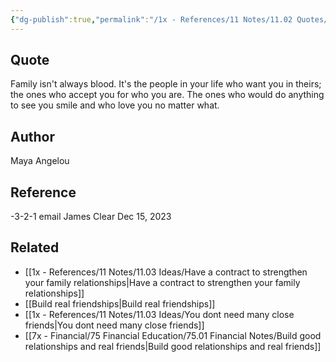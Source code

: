 ```yaml
---
{"dg-publish":true,"permalink":"/1x - References/11 Notes/11.02 Quotes/Family is the people in your life who want you in thiers and accept you for who you are - Maya Angelou/","title":"Family is the people in your life who want you in thiers and accept you for who you are - Maya Angelou","noteIcon":""}
---
```



## Quote
Family isn't always blood. It's the people in your life who want you in theirs; the ones who accept you for who you are. The ones who would do anything to see you smile and who love you no matter what.

## Author
Maya Angelou

## Reference
-3-2-1 email James Clear Dec 15, 2023

## Related
- [[1x - References/11 Notes/11.03 Ideas/Have a contract to strengthen your family relationships\|Have a contract to strengthen your family relationships]]
- [[Build real friendships\|Build real friendships]]
- [[1x - References/11 Notes/11.03 Ideas/You dont need many close friends\|You dont need many close friends]]
- [[7x - Financial/75 Financial Education/75.01 Financial Notes/Build good relationships and real friends\|Build good relationships and real friends]]